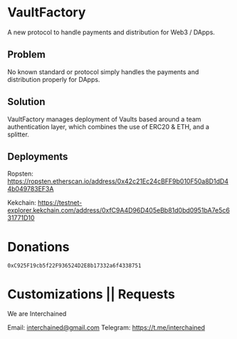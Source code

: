 # VaultFactory
A new protocol to handle payments and distribution for Web3 / DApps.

## Problem
No known standard or protocol simply handles the payments and distribution properly for DApps.

## Solution
VaultFactory manages deployment of Vaults based around a team authentication layer, which combines the use of ERC20 & ETH, and a splitter. 

## Deployments
Ropsten: https://ropsten.etherscan.io/address/0x42c21Ec24cBFF9b010F50a8D1dD44b049783EF3A

Kekchain: https://testnet-explorer.kekchain.com/address/0xfC9A4D96D405eBb81d0bd0951bA7e5c631771D10

# Donations 

```
0xC925F19cb5f22F936524D2E8b17332a6f4338751
```

# Customizations || Requests
We are Interchained

Email: interchained@gmail.com
Telegram: https://t.me/interchained

